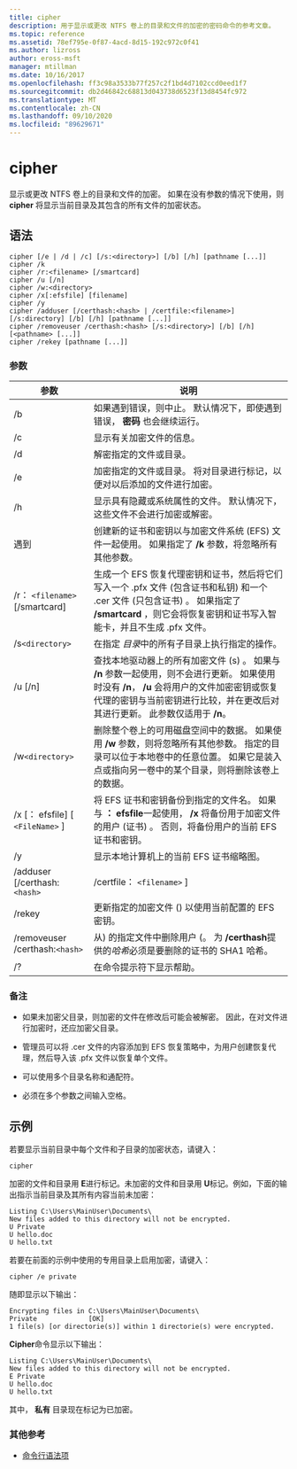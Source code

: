 ```yaml
---
title: cipher
description: 用于显示或更改 NTFS 卷上的目录和文件的加密的密码命令的参考文章。
ms.topic: reference
ms.assetid: 78ef795e-0f87-4acd-8d15-192c972c0f41
ms.author: lizross
author: eross-msft
manager: mtillman
ms.date: 10/16/2017
ms.openlocfilehash: ff3c98a3533b77f257c2f1bd4d7102ccd0eed1f7
ms.sourcegitcommit: db2d46842c68813d043738d6523f13d8454fc972
ms.translationtype: MT
ms.contentlocale: zh-CN
ms.lasthandoff: 09/10/2020
ms.locfileid: "89629671"
---
```

# <a name="cipher"></a>cipher

显示或更改 NTFS 卷上的目录和文件的加密。 如果在没有参数的情况下使用，则 **cipher** 将显示当前目录及其包含的所有文件的加密状态。

## <a name="syntax"></a>语法

```
cipher [/e | /d | /c] [/s:<directory>] [/b] [/h] [pathname [...]]
cipher /k
cipher /r:<filename> [/smartcard]
cipher /u [/n]
cipher /w:<directory>
cipher /x[:efsfile] [filename]
cipher /y
cipher /adduser [/certhash:<hash> | /certfile:<filename>] [/s:directory] [/b] [/h] [pathname [...]]
cipher /removeuser /certhash:<hash> [/s:<directory>] [/b] [/h] [<pathname> [...]]
cipher /rekey [pathname [...]]
```

### <a name="parameters"></a>参数

| 参数 | 说明 |
| ---------- | ----------- |
| /b | 如果遇到错误，则中止。 默认情况下，即使遇到错误， **密码** 也会继续运行。 |
| /c | 显示有关加密文件的信息。 |
| /d | 解密指定的文件或目录。 |
| /e | 加密指定的文件或目录。 将对目录进行标记，以便对以后添加的文件进行加密。 |
| /h | 显示具有隐藏或系统属性的文件。 默认情况下，这些文件不会进行加密或解密。 |
| 遇到 | 创建新的证书和密钥以与加密文件系统 (EFS) 文件一起使用。 如果指定了 **/k** 参数，将忽略所有其他参数。 |
| /r： `<filename>` [/smartcard] | 生成一个 EFS 恢复代理密钥和证书，然后将它们写入一个 .pfx 文件 (包含证书和私钥) 和一个 .cer 文件 (只包含证书) 。 如果指定了 **/smartcard** ，则它会将恢复密钥和证书写入智能卡，并且不生成 .pfx 文件。 |
| /s`<directory>` | 在指定 *目录*中的所有子目录上执行指定的操作。 |
| /u [/n] |  查找本地驱动器上的所有加密文件 (s) 。 如果与 **/n** 参数一起使用，则不会进行更新。 如果使用时没有 **/n**， **/u** 会将用户的文件加密密钥或恢复代理的密钥与当前密钥进行比较，并在更改后对其进行更新。 此参数仅适用于 **/n**。 |
| /w`<directory>` | 删除整个卷上的可用磁盘空间中的数据。 如果使用 **/w** 参数，则将忽略所有其他参数。 指定的目录可以位于本地卷中的任意位置。 如果它是装入点或指向另一卷中的某个目录，则将删除该卷上的数据。 |
| /x [： efsfile] [ `<FileName>` ] | 将 EFS 证书和密钥备份到指定的文件名。 如果与 **： efsfile**一起使用， **/x** 将备份用于加密文件的用户 (证书) 。 否则，将备份用户的当前 EFS 证书和密钥。 |
| /y | 显示本地计算机上的当前 EFS 证书缩略图。 |
| /adduser [/certhash:`<hash>` | /certfile： `<filename>` ] |
| /rekey | 更新指定的加密文件 () 以使用当前配置的 EFS 密钥。 |
| /removeuser /certhash:`<hash>` | 从) 的指定文件中删除用户 (。 为 **/certhash**提供的*哈希*必须是要删除的证书的 SHA1 哈希。 |
| /? | 在命令提示符下显示帮助。 |

### <a name="remarks"></a>备注

- 如果未加密父目录，则加密的文件在修改后可能会被解密。 因此，在对文件进行加密时，还应加密父目录。

- 管理员可以将 .cer 文件的内容添加到 EFS 恢复策略中，为用户创建恢复代理，然后导入该 .pfx 文件以恢复单个文件。

- 可以使用多个目录名称和通配符。

- 必须在多个参数之间输入空格。

## <a name="examples"></a>示例

若要显示当前目录中每个文件和子目录的加密状态，请键入：

```
cipher
```

加密的文件和目录用 **E**进行标记。未加密的文件和目录用 **U**标记。例如，下面的输出指示当前目录及其所有内容当前未加密：

```
Listing C:\Users\MainUser\Documents\
New files added to this directory will not be encrypted.
U Private
U hello.doc
U hello.txt
```

若要在前面的示例中使用的专用目录上启用加密，请键入：

```
cipher /e private
```

随即显示以下输出：

```
Encrypting files in C:\Users\MainUser\Documents\
Private             [OK]
1 file(s) [or directorie(s)] within 1 directorie(s) were encrypted.
```

**Cipher**命令显示以下输出：

```
Listing C:\Users\MainUser\Documents\
New files added to this directory will not be encrypted.
E Private
U hello.doc
U hello.txt
```

其中， **私有** 目录现在标记为已加密。

### <a name="additional-references"></a>其他参考

- [命令行语法项](command-line-syntax-key.md)
